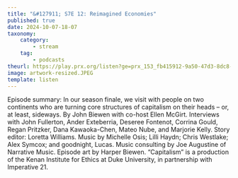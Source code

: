 ```yaml
---
title: "&#127911; S7E 12: Reimagined Economies"
published: true
date: 2024-10-07-18-07
taxonomy:
    category:
        - stream
    tag:
        - podcasts
theurl: https://play.prx.org/listen?ge=prx_153_fb415912-9a50-47d3-8dc8-c0999df31637&uf=https%3A%2F%2Ffeeds.sceneonradio.org%2FSceneOnRadio
image: artwork-resized.JPEG
template: listen
---
```


Episode summary: In our season finale, we visit with people on two continents who are turning core structures of capitalism on their heads &ndash; or, at least, sideways. By John Biewen with co-host Ellen McGirt. Interviews with John Fullerton, Ander Exteberria, Deseree Fontenot, Corrina Gould, Regan Pritzker, Dana Kawaoka-Chen, Mateo Nube, and Marjorie Kelly. Story editor: Loretta Williams. Music by Michelle Osis; Lilli Haydn; Chris Westlake; Alex Symcox; and goodnight, Lucas. Music consulting by Joe Augustine of Narrative Music. Episode art by Harper Biewen. &ldquo;Capitalism&rdquo; is a production of the Kenan Institute for Ethics at Duke University, in partnership with Imperative 21.
